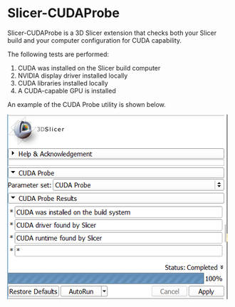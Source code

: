 # Slicer-CUDAProbe
Slicer-CUDAProbe is a 3D Slicer extension that checks
both your Slicer build and your computer configuration
for CUDA capability.

The following tests are performed:

1. CUDA was installed on the Slicer build computer
1. NVIDIA display driver installed locally
1. CUDA libraries installed locally
1. A CUDA-capable GPU is installed

An example of the CUDA Probe utility is shown below.

![CUDA Probe screenshot](CUDAProbe-screenshot.png)
